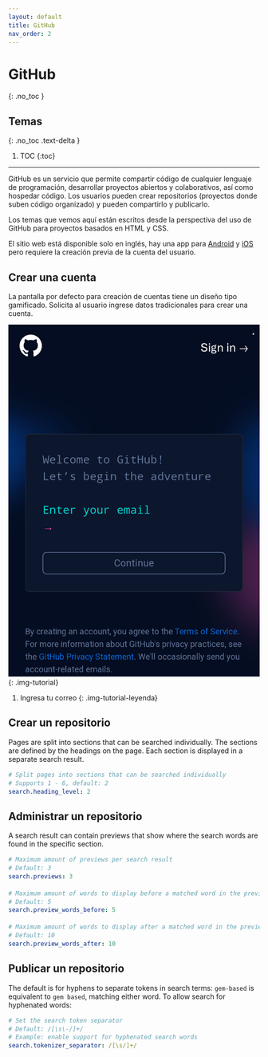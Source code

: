 ```yaml
---
layout: default
title: GitHub
nav_order: 2
---
```


# GitHub
{: .no_toc }

## Temas
{: .no_toc .text-delta }

1. TOC
{:toc}

---

GitHub es un servicio que permite compartir código de cualquier lenguaje de programación, desarrollar proyectos abiertos y colaborativos, así como hospedar código. Los usuarios pueden crear repositorios (proyectos donde suben código organizado) y pueden compartirlo y publicarlo.

Los temas que vemos aquí están escritos desde la perspectiva del uso de GitHub para proyectos basados en HTML y CSS.

El sitio web está disponible solo en inglés, hay una app para [Android](https://play.google.com/store/apps/details?id=com.github.android) y [iOS](https://apps.apple.com/app/github/id1477376905?ls=1) pero requiere la creación previa de la cuenta del usuario.

## Crear una cuenta

La pantalla por defecto para creación de cuentas tiene un diseño tipo gamificado. Solicita al usuario ingrese datos tradicionales para crear una cuenta.

![](/assets/images/github-crear-cuenta-01.png){: .img-tutorial}
1. Ingresa tu correo
{: .img-tutorial-leyenda}

## Crear un repositorio

Pages are split into sections that can be searched individually.
The sections are defined by the headings on the page.
Each section is displayed in a separate search result.

```yaml
# Split pages into sections that can be searched individually
# Supports 1 - 6, default: 2
search.heading_level: 2
```

## Administrar un repositorio

A search result can contain previews that show where the search words are found in the specific section.

```yaml
# Maximum amount of previews per search result
# Default: 3
search.previews: 3

# Maximum amount of words to display before a matched word in the preview
# Default: 5
search.preview_words_before: 5

# Maximum amount of words to display after a matched word in the preview
# Default: 10
search.preview_words_after: 10
```

## Publicar un repositorio

The default is for hyphens to separate tokens in search terms:
`gem-based` is equivalent to `gem based`, matching either word.
To allow search for hyphenated words:

```yaml
# Set the search token separator
# Default: /[\s\-/]+/
# Example: enable support for hyphenated search words
search.tokenizer_separator: /[\s/]+/
```
